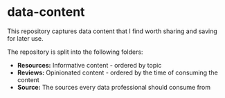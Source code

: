 # data-content

This repository captures data content that I find worth sharing and saving for later use. 

The repository is split into the following folders:

- **Resources:** Informative content - ordered by topic
- **Reviews:** Opinionated content - ordered by the time of consuming the content
- **Source:** The sources every data professional should consume from
